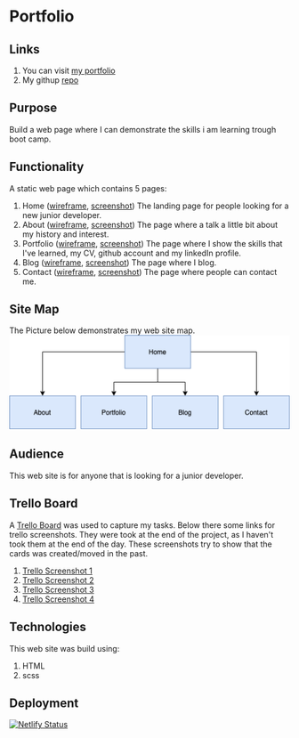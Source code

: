 # Portfolio

## Links

1. You can visit [my portfolio](https://natacha-bartu.netlify.app)
1. My githup [repo](https://github.com/NatachaBartu/NatachaBartudaCostaPincerno_T1A2)

## Purpose

Build a web page where I can demonstrate the skills i am learning trough boot camp.

## Functionality

A static web page which contains 5 pages:

1. Home ([wireframe](docs/wireframe/index_wireframe.png), [screenshot](docs/screenshot/index.png))
The landing page for people looking for a new junior developer.
1. About ([wireframe](docs/wireframe/about_wireframe.png), [screenshot](docs/screenshot/about.png))
The page where a talk a little bit about my history and interest.
1. Portfolio ([wireframe](docs/wireframe/portfolio_wireframe.png), [screenshot](docs/screenshot/portfolio.png))
The page where I show the skills that I've learned, my CV, github account and my linkedIn profile.
1. Blog ([wireframe](docs/wireframe/blog_wireframe.png), [screenshot](docs/screenshot/blog.png))
The page where I blog.
1. Contact ([wireframe](docs/wireframe/contact_wireframe.png), [screenshot](docs/screenshot/contact.png))
The page where people can contact me.

## Site Map

The Picture below demonstrates my web site map.
![image](docs/sitemap.png)

## Audience

This web site is for anyone that is looking for a junior developer.

## Trello Board

A [Trello Board](https://trello.com/b/kKTmnNYE/portfolio) was used to capture my tasks.
Below there some links for trello screenshots. They were took at the end of the project, as I haven't took them at the end of the day. These screenshots try to show that the cards was created/moved in the past.

1. [Trello Screenshot 1](docs/screenshot/trello-1.png)
1. [Trello Screenshot 2](docs/screenshot/trello-2.png)
1. [Trello Screenshot 3](docs/screenshot/trello-3.png)
1. [Trello Screenshot 4](docs/screenshot/trello-4.png)

## Technologies

This web site was build using:

1. HTML
1. scss

## Deployment

[![Netlify Status](https://api.netlify.com/api/v1/badges/ba68823f-6ea7-47cf-aaae-2f16481d6fe7/deploy-status)](https://app.netlify.com/sites/natacha-bartu/deploys)
